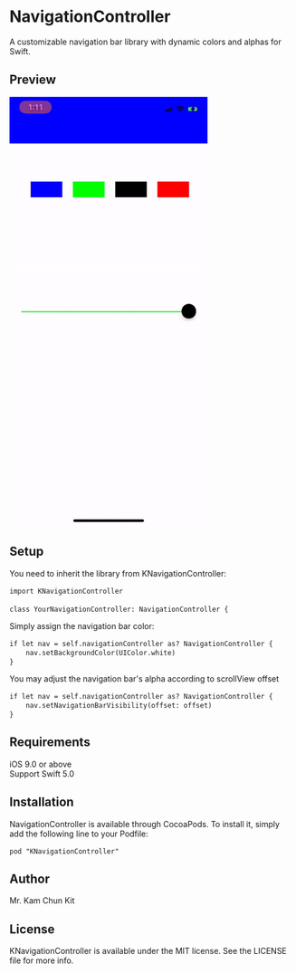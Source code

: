 # NavigationController

A customizable navigation bar library with dynamic colors and alphas for Swift.

## Preview
<img src="Screenshot/ezgif-4-5f6158efdb50.gif" width=350/>

## Setup
You need to inherit the library from KNavigationController:
```
import KNavigationController

class YourNavigationController: NavigationController {
```

Simply assign the navigation bar color:
```
if let nav = self.navigationController as? NavigationController {
    nav.setBackgroundColor(UIColor.white)
}
```

You may adjust the navigation bar's alpha according to scrollView offset
```
if let nav = self.navigationController as? NavigationController {
    nav.setNavigationBarVisibility(offset: offset)
}
```

## Requirements
iOS 9.0 or above <br/>
Support Swift 5.0

## Installation
NavigationController is available through CocoaPods. To install it, simply add the following line to your Podfile:

```
pod "KNavigationController"
```

## Author
Mr. Kam Chun Kit

## License
KNavigationController is available under the MIT license. See the LICENSE file for more info.
